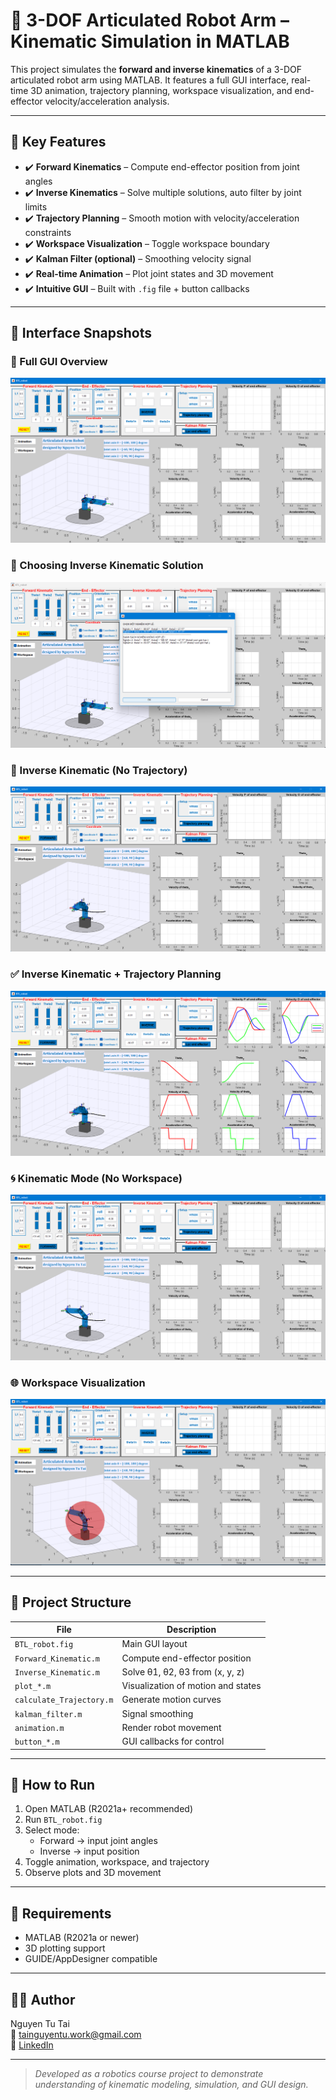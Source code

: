 # 🤖 3-DOF Articulated Robot Arm – Kinematic Simulation in MATLAB

This project simulates the **forward and inverse kinematics** of a 3-DOF articulated robot arm using MATLAB. It features a full GUI interface, real-time 3D animation, trajectory planning, workspace visualization, and end-effector velocity/acceleration analysis.

---

## 🎯 Key Features

- ✔️ **Forward Kinematics** – Compute end-effector position from joint angles  
- ✔️ **Inverse Kinematics** – Solve multiple solutions, auto filter by joint limits  
- ✔️ **Trajectory Planning** – Smooth motion with velocity/acceleration constraints  
- ✔️ **Workspace Visualization** – Toggle workspace boundary  
- ✔️ **Kalman Filter (optional)** – Smoothing velocity signal  
- ✔️ **Real-time Animation** – Plot joint states and 3D movement  
- ✔️ **Intuitive GUI** – Built with `.fig` file + button callbacks

---

## 📸 Interface Snapshots

### 🔧 Full GUI Overview
![GUI](GUI.png)

### 🔄 Choosing Inverse Kinematic Solution
![Choose IK](choose_Inverse.png)

### 🚫 Inverse Kinematic (No Trajectory)
![IK only](Inverse_not_Trajectory_Planning.png)

### ✅ Inverse Kinematic + Trajectory Planning
![IK+Trajectory](Inverse_Trajectory_Planning.png)

### 🌀 Kinematic Mode (No Workspace)
![Kinematic Only](Kinematic_not_workspace.png)

### 🌐 Workspace Visualization
![Workspace](kinematic_workspace.png)

---

## 📁 Project Structure

| File | Description |
|------|-------------|
| `BTL_robot.fig` | Main GUI layout |
| `Forward_Kinematic.m` | Compute end-effector position |
| `Inverse_Kinematic.m` | Solve θ1, θ2, θ3 from (x, y, z) |
| `plot_*.m` | Visualization of motion and states |
| `calculate_Trajectory.m` | Generate motion curves |
| `kalman_filter.m` | Signal smoothing |
| `animation.m` | Render robot movement |
| `button_*.m` | GUI callbacks for control |

---

## 🚀 How to Run

1. Open MATLAB (R2021a+ recommended)  
2. Run `BTL_robot.fig`  
3. Select mode:  
   - Forward → input joint angles  
   - Inverse → input position  
4. Toggle animation, workspace, and trajectory  
5. Observe plots and 3D movement

---

## 📌 Requirements

- MATLAB (R2021a or newer)
- 3D plotting support
- GUIDE/AppDesigner compatible

---

## 👨‍💻 Author

Nguyen Tu Tai  
📧 [tainguyentu.work@gmail.com](mailto:tainguyentu.work@gmail.com)  
🔗 [LinkedIn](https://www.linkedin.com/in/nguyentutai0502)

---

> *Developed as a robotics course project to demonstrate understanding of kinematic modeling, simulation, and GUI design.*




